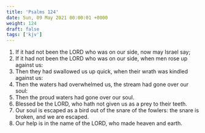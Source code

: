 ```yaml
---
title: 'Psalms 124'
date: Sun, 09 May 2021 00:00:01 +0000
weight: 124
draft: false
tags: ['kjv'] 
---
```


1. If it had not been the LORD who was on our side, now may Israel say;
2. If it had not been the LORD who was on our side, when men rose up against us:
3. Then they had swallowed us up quick, when their wrath was kindled against us:
4. Then the waters had overwhelmed us, the stream had gone over our soul:
5. Then the proud waters had gone over our soul.
6. Blessed be the LORD, who hath not given us as a prey to their teeth.
7. Our soul is escaped as a bird out of the snare of the fowlers: the snare is broken, and we are escaped.
8. Our help is in the name of the LORD, who made heaven and earth.
